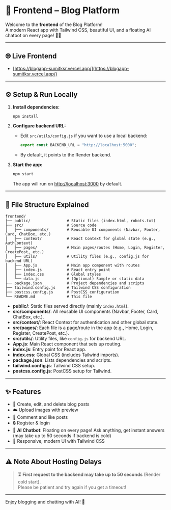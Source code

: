 # 🎨 Frontend – Blog Platform

Welcome to the **frontend** of the Blog Platform!  
A modern React app with Tailwind CSS, beautiful UI, and a floating AI chatbot on every page! 🤖✨

---

## 🌐 Live Frontend

- [https://blogapp-sumitksr.vercel.app/](https://blogapp-sumitksr.vercel.app/)

---

## ⚙️ Setup & Run Locally

1. **Install dependencies:**
   ```bash
   npm install
   ```

2. **Configure backend URL:**
   - Edit `src/utils/config.js` if you want to use a local backend:
     ```js
     export const BACKEND_URL = "http://localhost:5000";
     ```
   - By default, it points to the Render backend.

3. **Start the app:**
   ```bash
   npm start
   ```

   The app will run on [http://localhost:3000](http://localhost:3000) by default.

---
## 📁 File Structure Explained

```
frontend/
├── public/                # Static files (index.html, robots.txt)
├── src/                   # Source code
│   ├── components/        # Reusable UI components (Navbar, Footer, Card, ChatBox, etc.)
│   ├── context/           # React Context for global state (e.g., AuthContext)
│   ├── pages/             # Main pages/routes (Home, Login, Register, CreatePost, etc.)
│   ├── utils/             # Utility files (e.g., config.js for backend URL)
│   ├── App.js             # Main app component with routes
│   ├── index.js           # React entry point
│   ├── index.css          # Global styles
│   └── data.js            # (Optional) Sample or static data
├── package.json           # Project dependencies and scripts
├── tailwind.config.js     # Tailwind CSS configuration
├── postcss.config.js      # PostCSS configuration
└── README.md              # This file
```

- **public/**: Static files served directly (mainly `index.html`).
- **src/components/**: All reusable UI components (Navbar, Footer, Card, ChatBox, etc.).
- **src/context/**: React Context for authentication and other global state.
- **src/pages/**: Each file is a page/route in the app (e.g., Home, Login, Register, CreatePost, etc.).
- **src/utils/**: Utility files, like `config.js` for backend URL.
- **App.js**: Main React component that sets up routing.
- **index.js**: Entry point for React app.
- **index.css**: Global CSS (includes Tailwind imports).
- **package.json**: Lists dependencies and scripts.
- **tailwind.config.js**: Tailwind CSS setup.
- **postcss.config.js**: PostCSS setup for Tailwind.

---

## ✨ Features

- 📝 Create, edit, and delete blog posts
- ☁️ Upload images with preview
- 💬 Comment and like posts
- 🔒 Register & login
- 🤖 **AI Chatbot**: Floating on every page! Ask anything, get instant answers (may take up to 50 seconds if backend is cold)
- 🎨 Responsive, modern UI with Tailwind CSS

---

## ⚠️ Note About Hosting Delays

> ⏳ **First request to the backend may take up to 50 seconds** (Render cold start).  
> Please be patient and try again if you get a timeout!

---



Enjoy blogging and chatting with AI! 🚀
